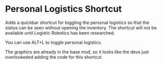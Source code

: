 # Personal Logistics Shortcut

Adds a quickbar shortcut for toggling the personal logistics so that the status can be seen without opening the inventory.
The shortcut will not be available until Logistic Robotics has been researched.

You can use ALT+L to toggle personal logistics.

The graphics are already in the base mod, so it looks like the devs just overlookeded adding the code for this shortcut.
